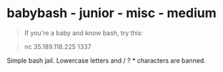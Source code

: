 # babybash - junior - misc - medium

> If you're a baby and know bash, try this:

> nc 35.189.118.225 1337


Simple bash jail. Lowercase letters and / ? * characters are banned.

